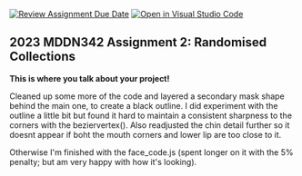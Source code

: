 [![Review Assignment Due Date](https://classroom.github.com/assets/deadline-readme-button-8d59dc4de5201274e310e4c54b9627a8934c3b88527886e3b421487c677d23eb.svg)](https://classroom.github.com/a/TMOxyln0)
[![Open in Visual Studio Code](https://classroom.github.com/assets/open-in-vscode-c66648af7eb3fe8bc4f294546bfd86ef473780cde1dea487d3c4ff354943c9ae.svg)](https://classroom.github.com/online_ide?assignment_repo_id=10649385&assignment_repo_type=AssignmentRepo)
## 2023 MDDN342 Assignment 2: Randomised Collections
**This is where you talk about your project!**

Cleaned up some more of the code and layered a secondary mask shape behind the main one, to create a black outline. I did experiment with the outline a little bit but found it hard to maintain a consistent sharpness to the corners with the beziervertex(). Also readjusted the chin detail further so it doesnt appear if boht the mouth corners and lower lip are too close to it. 

Otherwise I'm finished with the face_code.js (spent longer on it with the 5% penalty; but am very happy with how it's looking).